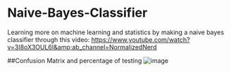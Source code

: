 # Naive-Bayes-Classifier
Learning more on machine learning and statistics by making a naive bayes classifier through this video: https://www.youtube.com/watch?v=3I8oX3OUL6I&amp;ab_channel=NormalizedNerd

##Confusion Matrix and percentage of testing
![image](https://user-images.githubusercontent.com/115669425/211596891-c3c010b0-1dcb-4d45-b6e9-96fd002ea292.png)
